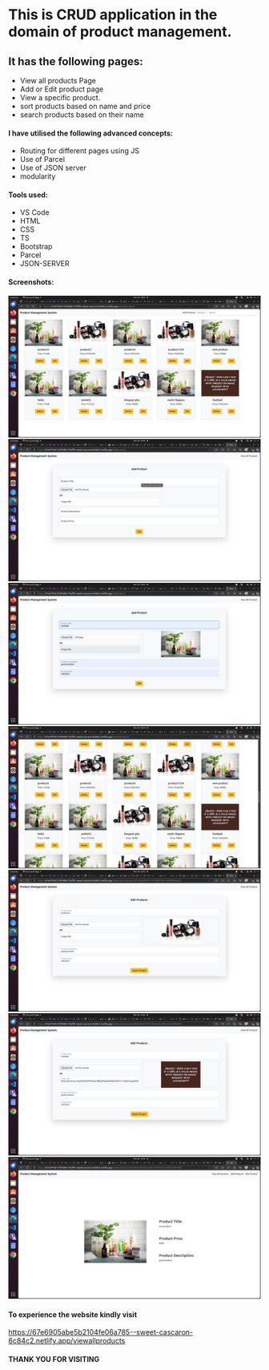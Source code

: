 # This is CRUD application in the domain of product management.

## It has the following pages:

- View all products Page
- Add or Edit product page
- View a specific product.
- sort products based on name and price
- search products based on their name

#### I have utilised the following advanced concepts:

- Routing for different pages using JS
- Use of Parcel
- Use of JSON server
- modularity

#### Tools used:

- VS Code
- HTML
- CSS
- TS
- Bootstrap
- Parcel
- JSON-SERVER

#### Screenshots:

![screenshot of project](./images/s2.png)
![screenshot of project](./images/s3.png)
![screenshot of project](./images/s4.png)
![screenshot of project](./images/s5.png)
![screenshot of project](./images/s6.png)
![screenshot of project](./images/s7.png)
![screenshot of project](./images/s8.png)

#### To experience the website kindly visit

https://67e6905abe5b2104fe06a785--sweet-cascaron-6c84c2.netlify.app/viewallproducts

#### THANK YOU FOR VISITING
